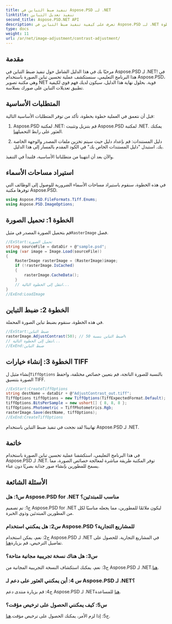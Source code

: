 ```yaml
---
title: تنفيذ ضبط التباين في Aspose.PSD لـ .NET
linktitle: تنفيذ تعديل التباين
second_title: Aspose.PSD.NET API
description: تعرف على كيفية تنفيذ ضبط التباين في Aspose.PSD لـ .NET باستخدام هذا الدليل التفصيلي خطوة بخطوة.
type: docs
weight: 11
url: /ar/net/image-adjustment/contrast-adjustment/
---
```

## مقدمة

مرحبًا بك في هذا الدليل الشامل حول تنفيذ ضبط التباين في Aspose.PSD لـ .NET! في هذا البرنامج التعليمي، سنستكشف عملية تحسين تباين الصورة باستخدام Aspose.PSD، وهي مكتبة تصوير NET قوية. بحلول نهاية هذا الدليل، سيكون لديك فهم قوي لكيفية تطبيق تعديلات التباين على صورك بسلاسة.

## المتطلبات الأساسية

قبل أن نتعمق في العملية خطوة بخطوة، تأكد من توفر المتطلبات الأساسية التالية:

1.  Aspose.PSD لمكتبة .NET: قم بتنزيل وتثبيت Aspose.PSD لمكتبة .NET. يمكنك العثور على رابط التحميل[هنا](https://releases.aspose.com/psd/net/).

2. دليل المستندات: قم بإعداد دليل حيث سيتم تخزين ملفات المصدر والوجهة الخاصة بك. استبدل "دليل المستندات الخاص بك" في الكود المقدم بالمسار إلى هذا الدليل.

والآن بعد أن انتهينا من متطلباتنا الأساسية، فلنبدأ في التنفيذ.

## استيراد مساحات الأسماء

في هذه الخطوة، سنقوم باستيراد مساحات الأسماء الضرورية للوصول إلى الوظائف التي توفرها مكتبة Aspose.PSD.

```csharp
using Aspose.PSD.FileFormats.Tiff.Enums;
using Aspose.PSD.ImageOptions;
```

## الخطوة 1: تحميل الصورة

قم بتحميل الصورة المصدر في مثيل`RasterImage` فصل.

```csharp
//ExStart:تحميل الصورة
string sourceFile = dataDir + @"sample.psd";
using (var image = Image.Load(sourceFile))
{
    RasterImage rasterImage = (RasterImage)image;
    if (!rasterImage.IsCached)
    {
        rasterImage.CacheData();
    }
    // انتقل إلى الخطوة التالية...
}
//ExEnd:LoadImage
```

## الخطوة 2: ضبط التباين

في هذه الخطوة، سنقوم بضبط تباين الصورة المحملة.

```csharp
//ExStart:ضبط التباين
rasterImage.AdjustContrast(50); // ضبط التباين بنسبة 50%
// انتقل إلى الخطوة التالية...
//ExEnd:ضبط التباين
```

## الخطوة 3: إنشاء خيارات TIFF

 إنشاء مثيل ل`TiffOptions` بالنسبة للصورة الناتجة، قم بتعيين خصائص مختلفة، واحفظ الصورة بتنسيق TIFF.

```csharp
//ExStart:CreateTiffOptions
string destName = dataDir + @"AdjustContrast_out.tiff";
TiffOptions tiffOptions = new TiffOptions(TiffExpectedFormat.Default);
tiffOptions.BitsPerSample = new ushort[] { 8, 8, 8 };
tiffOptions.Photometric = TiffPhotometrics.Rgb;
rasterImage.Save(destName, tiffOptions);
//ExEnd:CreateTiffOptions
```

تهانينا! لقد نجحت في تنفيذ ضبط التباين باستخدام Aspose.PSD لـ .NET.

## خاتمة

في هذا البرنامج التعليمي، استكشفنا عملية تحسين تباين الصورة باستخدام Aspose.PSD لـ .NET. توفر المكتبة طريقة مباشرة لمعالجة خصائص الصورة، مما يسمح للمطورين بإنشاء صور جذابة بصريًا دون عناء.

## الأسئلة الشائعة

### س1: هل Aspose.PSD for .NET مناسب للمبتدئين؟

ج1: تم تصميم Aspose.PSD for .NET ليكون ملائمًا للمطورين، مما يجعله مناسبًا لكل من المطورين المبتدئين وذوي الخبرة.

### س2: هل يمكنني استخدام Aspose.PSD للمشاريع التجارية؟

 ج2: نعم، يمكن استخدام Aspose.PSD لـ .NET في المشاريع التجارية. للحصول على تفاصيل الترخيص، قم بزيارة[هنا](https://purchase.aspose.com/buy).

### س3: هل هناك نسخة تجريبية مجانية متاحة؟

 ج3: نعم، يمكنك استكشاف النسخة التجريبية المجانية من Aspose.PSD لـ .NET.[هنا](https://releases.aspose.com/).

### س 4: أين يمكنني العثور على دعم لـ Aspose.PSD لـ .NET؟

 ج4: قم بزيارة منتدى دعم Aspose.PSD لـ .NET[هنا](https://forum.aspose.com/c/psd/34) للمساعدة.

### س5: كيف يمكنني الحصول على ترخيص مؤقت؟

 ج5: إذا لزم الأمر، يمكنك الحصول على ترخيص مؤقت.[هنا](https://purchase.aspose.com/temporary-license/).